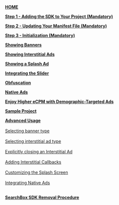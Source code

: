 [**HOME**](Android-InApp-&-InApp-Plus-Documentation)

[**Step 1 - Adding the SDK to Your Project (Mandatory)**](Android-InApp-&-InApp-Plus-Documentation#step1)

[**Step 2 - Updating Your Manifest File (Mandatory)**](Android-InApp-&-InApp-Plus-Documentation#step2)

[**Step 3 - Initialization (Mandatory)**](Android-InApp-&-InApp-Plus-Documentation#step3)

[**Showing Banners**](Android-InApp-&-InApp-Plus-Documentation#step4)

[**Showing Interstitial Ads**](Android-InApp-&-InApp-Plus-Documentation#step5)

[**Showing a Splash Ad**](Android-InApp-&-InApp-Plus-Documentation#step6)

[**Integrating the Slider**](Android-InApp-&-InApp-Plus-Documentation#step7)

[**Obfuscation**](Android-InApp-&-InApp-Plus-Documentation#step8)

[**Native Ads**](Android-InApp-&-InApp-Plus-Documentation#Native)

[**Enjoy Higher eCPM with Demographic-Targeted Ads**](Android-InApp-&-InApp-Plus-Documentation#Demographic)

[**Sample Project**](Android-InApp-&-InApp-Plus-Documentation#SampleProject)

[**Advanced Usage**](android-advanced-usage)<br></br>
  [Selecting banner type](android-advanced-usage#SelectBanner)<br></br> 
  [Selecting interstitial ad type](android-advanced-usage#SelectInterstitial)<br></br> 
  [Explicitly closing an Interstitial Ad](android-advanced-usage#CloseInterstitial)<br></br> 
  [Adding Interstitial Callbacks](android-advanced-usage#AddingInterstitialCallbacks)<br></br> 
  [Customizing the Splash Screen](android-advanced-usage#CustomizingSplashScreen)<br></br> 
  [Integrating Native Ads](android-advanced-usage#using-native-ads)<br></br> 

[**SearchBox SDK Removal Procedure**](SearchBox-SDK-Removal-Procedure)